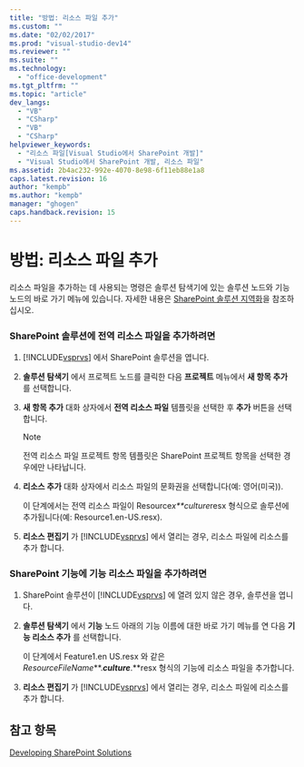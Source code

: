 ```yaml
---
title: "방법: 리소스 파일 추가"
ms.custom: ""
ms.date: "02/02/2017"
ms.prod: "visual-studio-dev14"
ms.reviewer: ""
ms.suite: ""
ms.technology: 
  - "office-development"
ms.tgt_pltfrm: ""
ms.topic: "article"
dev_langs: 
  - "VB"
  - "CSharp"
  - "VB"
  - "CSharp"
helpviewer_keywords: 
  - "리소스 파일[Visual Studio에서 SharePoint 개발]"
  - "Visual Studio에서 SharePoint 개발, 리소스 파일"
ms.assetid: 2b4ac232-992e-4070-8e98-6f11eb88e1a8
caps.latest.revision: 16
author: "kempb"
ms.author: "kempb"
manager: "ghogen"
caps.handback.revision: 15
---
```

# 방법: 리소스 파일 추가
  리소스 파일을 추가하는 데 사용되는 명령은 솔루션 탐색기에 있는 솔루션 노드와 기능 노드의 바로 가기 메뉴에 있습니다.  자세한 내용은 [SharePoint 솔루션 지역화](../sharepoint/localizing-sharepoint-solutions.md)을 참조하십시오.  
  
### SharePoint 솔루션에 전역 리소스 파일을 추가하려면  
  
1.  [!INCLUDE[vsprvs](../sharepoint/includes/vsprvs-md.md)] 에서 SharePoint 솔루션을 엽니다.  
  
2.  **솔루션 탐색기** 에서 프로젝트 노드를 클릭한 다음 **프로젝트** 메뉴에서 **새 항목 추가** 를 선택합니다.  
  
3.  **새 항목 추가** 대화 상자에서 **전역 리소스 파일** 템플릿을 선택한 후 **추가** 버튼을 선택합니다.  
  
    > [!NOTE]  
    >  전역 리소스 파일 프로젝트 항목 템플릿은 SharePoint 프로젝트 항목을 선택한 경우에만 나타납니다.  
  
4.  **리소스 추가** 대화 상자에서 리소스 파일의 문화권을 선택합니다\(예: 영어\(미국\)\).  
  
     이 단계에서는 전역 리소스 파일이 Resource*x**culture*resx 형식으로 솔루션에 추가됩니다\(예: Resource1.en\-US.resx\).  
  
5.  **리소스 편집기** 가 [!INCLUDE[vsprvs](../sharepoint/includes/vsprvs-md.md)] 에서 열리는 경우, 리소스 파일에 리소스를 추가 합니다.  
  
### SharePoint 기능에 기능 리소스 파일을 추가하려면  
  
1.  SharePoint 솔루션이 [!INCLUDE[vsprvs](../sharepoint/includes/vsprvs-md.md)] 에 열려 있지 않은 경우, 솔루션을 엽니다.  
  
2.  **솔루션 탐색기** 에서 **기능** 노드 아래의 기능 이름에 대한 바로 가기 메뉴를 연 다음 **기능 리소스 추가** 를 선택합니다.  
  
     이 단계에서 Feature1.en US.resx 와 같은 *ResourceFileName***.***culture***.**resx 형식의 기능에 리소스 파일을 추가합니다.  
  
3.  **리소스 편집기** 가 [!INCLUDE[vsprvs](../sharepoint/includes/vsprvs-md.md)] 에서 열리는 경우, 리소스 파일에 리소스를 추가 합니다.  
  
## 참고 항목  
 [Developing SharePoint Solutions](../sharepoint/developing-sharepoint-solutions.md)  
  
  
